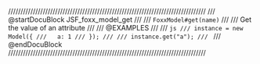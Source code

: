////////////////////////////////////////////////////////////////////////////////
/// @startDocuBlock JSF_foxx_model_get
///
/// `FoxxModel#get(name)`
///
/// Get the value of an attribute
///
/// @EXAMPLES
///
/// ```js
/// instance = new Model({
///   a: 1
/// });
///
/// instance.get("a");
/// ```
/// @endDocuBlock
////////////////////////////////////////////////////////////////////////////////
